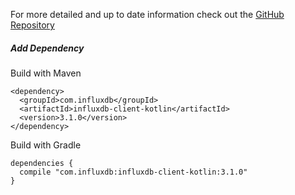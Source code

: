 For more detailed and up to date information check out the [GitHub Repository](https://github.com/influxdata/influxdb-client-java/tree/master/client-kotlin)

##### Add Dependency

Build with Maven

```
<dependency>
  <groupId>com.influxdb</groupId>
  <artifactId>influxdb-client-kotlin</artifactId>
  <version>3.1.0</version>
</dependency>
```

Build with Gradle

```
dependencies {
  compile "com.influxdb:influxdb-client-kotlin:3.1.0"
}
```
